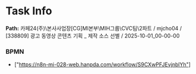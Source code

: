 # Task Info

**Path:** 카페24(주)\본사사업장\[CG]MI본부\MIH그룹\CVC팀\2파트 / mjcho04 / [338809] 광고 동영상 콘텐츠 기획 _ 제작 소스 선별 / 2025-10-01_00-00-00

### BPMN
- ["https://n8n-mi-028-web.hanpda.com/workflow/S9CXwPFJEvjnblYh"]


